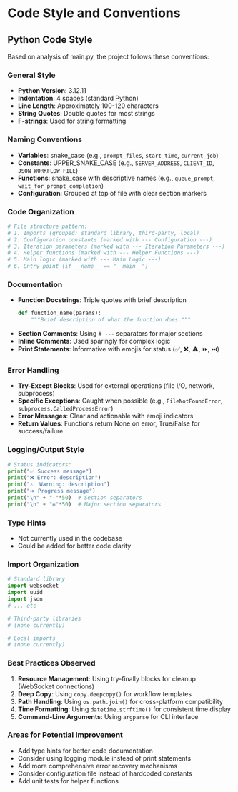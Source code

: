 # Code Style and Conventions

## Python Code Style
Based on analysis of main.py, the project follows these conventions:

### General Style
- **Python Version**: 3.12.11
- **Indentation**: 4 spaces (standard Python)
- **Line Length**: Approximately 100-120 characters
- **String Quotes**: Double quotes for most strings
- **F-strings**: Used for string formatting

### Naming Conventions
- **Variables**: snake_case (e.g., `prompt_files`, `start_time`, `current_job`)
- **Constants**: UPPER_SNAKE_CASE (e.g., `SERVER_ADDRESS`, `CLIENT_ID`, `JSON_WORKFLOW_FILE`)
- **Functions**: snake_case with descriptive names (e.g., `queue_prompt`, `wait_for_prompt_completion`)
- **Configuration**: Grouped at top of file with clear section markers

### Code Organization
```python
# File structure pattern:
# 1. Imports (grouped: standard library, third-party, local)
# 2. Configuration constants (marked with --- Configuration ---)
# 3. Iteration parameters (marked with --- Iteration Parameters ---)
# 4. Helper functions (marked with --- Helper Functions ---)
# 5. Main logic (marked with --- Main Logic ---)
# 6. Entry point (if __name__ == "__main__")
```

### Documentation
- **Function Docstrings**: Triple quotes with brief description
  ```python
  def function_name(params):
      """Brief description of what the function does."""
  ```
- **Section Comments**: Using `# ---` separators for major sections
- **Inline Comments**: Used sparingly for complex logic
- **Print Statements**: Informative with emojis for status (✅, ❌, ⚠️, ⏩, ⏭️)

### Error Handling
- **Try-Except Blocks**: Used for external operations (file I/O, network, subprocess)
- **Specific Exceptions**: Caught when possible (e.g., `FileNotFoundError`, `subprocess.CalledProcessError`)
- **Error Messages**: Clear and actionable with emoji indicators
- **Return Values**: Functions return None on error, True/False for success/failure

### Logging/Output Style
```python
# Status indicators:
print("✅ Success message")
print("❌ Error: description")
print("⚠️  Warning: description")
print("⏩ Progress message")
print("\n" + "-"*50)  # Section separators
print("\n" + "="*50)  # Major section separators
```

### Type Hints
- Not currently used in the codebase
- Could be added for better code clarity

### Import Organization
```python
# Standard library
import websocket
import uuid
import json
# ... etc

# Third-party libraries
# (none currently)

# Local imports
# (none currently)
```

### Best Practices Observed
1. **Resource Management**: Using try-finally blocks for cleanup (WebSocket connections)
2. **Deep Copy**: Using `copy.deepcopy()` for workflow templates
3. **Path Handling**: Using `os.path.join()` for cross-platform compatibility
4. **Time Formatting**: Using `datetime.strftime()` for consistent time display
5. **Command-Line Arguments**: Using `argparse` for CLI interface

### Areas for Potential Improvement
- Add type hints for better code documentation
- Consider using logging module instead of print statements
- Add more comprehensive error recovery mechanisms
- Consider configuration file instead of hardcoded constants
- Add unit tests for helper functions